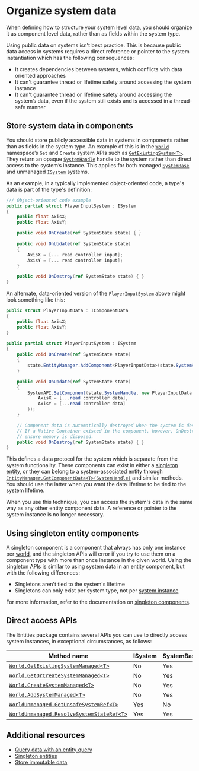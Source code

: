 # Organize system data

When defining how to structure your system level data, you should organize it as component level data, rather than as fields within the system type. 

Using public data on systems isn't best practice. This is because public data access in systems requires a direct reference or pointer to the system instantiation which has the following consequences:

* It creates dependencies between systems, which conflicts with data oriented approaches
* It can't guarantee thread or lifetime safety around accessing the system instance
* It can't guarantee thread or lifetime safety around accessing the system’s data, even if the system still exists and is accessed in a thread-safe manner

## Store system data in components

You should store publicly accessible data in systems in components rather than as fields in the system type. An example of this is in the [`World`](xref:Unity.Entities.World) namespace’s `Get` and `Create` system APIs such as [`GetExistingSystem<T>`](xref:Unity.Entities.World.GetExistingSystem*). They return an opaque [`SystemHandle`](xref:Unity.Entities.SystemHandle) handle to the system rather than direct access to the system’s instance. This applies for both managed [`SystemBase`](xref:Unity.Entities.SystemBase) and unmanaged [`ISystem`](xref:Unity.Entities.ISystem) systems.

As an example, in a typically implemented object-oriented code, a type's data is part of the type's definition:

```c#
/// Object-oriented code example
public partial struct PlayerInputSystem : ISystem
{
    public float AxisX;
    public float AxisY;

    public void OnCreate(ref SystemState state) { }

    public void OnUpdate(ref SystemState state)
    {
        AxisX = [... read controller input];
        AxisY = [... read controller input];
    }

    public void OnDestroy(ref SystemState state) { }
}
```

An alternate, data-oriented version of the `PlayerInputSystem` above might look something like this:

```c#
public struct PlayerInputData : IComponentData
{
    public float AxisX;
    public float AxisY;
}

public partial struct PlayerInputSystem : ISystem
{
    public void OnCreate(ref SystemState state)
    {
        state.EntityManager.AddComponent<PlayerInputData>(state.SystemHandle);
    }

    public void OnUpdate(ref SystemState state)
    {
        SystemAPI.SetComponent(state.SystemHandle, new PlayerInputData {
            AxisX = [...read controller data],
            AxisY = [...read controller data]
        });
    }

    // Component data is automatically destroyed when the system is destroyed. 
    // If a Native Container existed in the component, however, OnDestroy could be used to
    // ensure memory is disposed.
    public void OnDestroy(ref SystemState state) { }  
}
```

This defines a data protocol for the system which is separate from the system functionality. These components can exist in either a [singleton entity](components-singleton.md), or they can belong to a system-associated entity through [`EntityManager.GetComponentData<T>(SystemHandle)`](xref:Unity.Entities.EntityManager.GetComponentData``1(Unity.Entities.SystemHandle)) and similar methods. You should use the latter when you want the data lifetime to be tied to the system lifetime.

When you use this technique, you can access the system's data in the same way as any other entity component data. A reference or pointer to the system instance is no longer necessary.

## Using singleton entity components

A singleton component is a component that always has only one instance per [world](concepts-worlds.md), and the singleton APIs will error if you try to use them on a component type with more than once instance in the given world. Using the singleton APIs is similar to using system data in an entity component, but with the following differences:

* Singletons aren't tied to the system's lifetime
* Singletons can only exist per system type, not per [system instance](systems-comparison.md)

For more information, refer to the documentation on [singleton components](components-singleton.md).

## Direct access APIs

The Entities package contains several APIs you can use to directly access system instances, in exceptional circumstances, as follows:

|**Method name**|**ISystem**|**SystemBase**|
|--|--|--|
|[`World.GetExistingSystemManaged<T>`](xref:Unity.Entities.World.GetExistingSystemManaged``1)|No|Yes|
|[`World.GetOrCreateSystemManaged<T>`](xref:Unity.Entities.World.GetOrCreateSystemManaged``1)|No|Yes|
|[`World.CreateSystemManaged<T>`](xref:Unity.Entities.World.CreateSystemManaged``1)|No|Yes|
|[`World.AddSystemManaged<T>`](xref:Unity.Entities.World.AddSystemManaged*)|No|Yes|
|[`WorldUnmanaged.GetUnsafeSystemRef<T>`](xref:Unity.Entities.WorldUnmanaged.GetUnsafeSystemRef*)|Yes|No|
|[`WorldUnmanaged.ResolveSystemStateRef<T>`](xref:Unity.Entities.WorldUnmanaged.ResolveSystemStateRef*)|Yes|Yes|

## Additional resources

* [Query data with an entity query](systems-entityquery.md)
* [Singleton entities](components-singleton.md)
* [Store immutable data](blob-assets-intro.md)